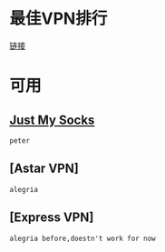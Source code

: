 # 最佳VPN排行

[链接](https://www.fluentu.com/blog/travel/best-vpn-for-china/)

# 可用
## [Just My Socks](https://justmysocks2.net/members/cart.php?gid=1)
    peter
## [Astar VPN]
    alegria
## [Express VPN]
    alegria before,doestn't work for now